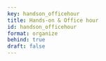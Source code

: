 ```yaml
---
key: handson_officehour
title: Hands-on & Office hour
id: handson_officehour
format: organize
behind: true
draft: false
---
```


